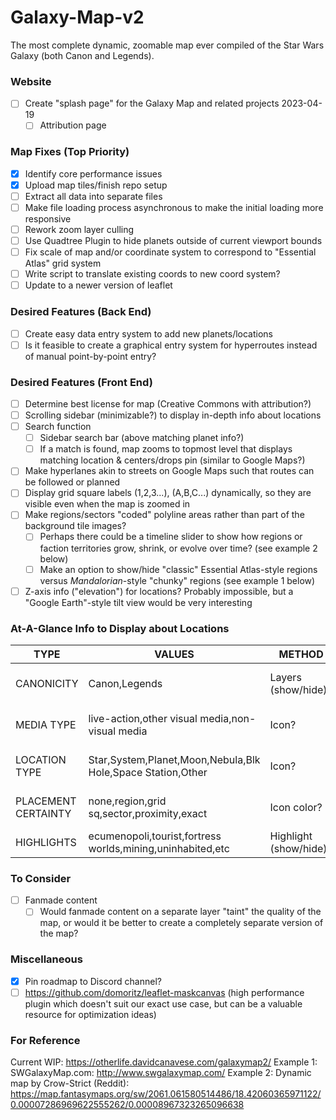 # Galaxy-Map-v2
The most complete dynamic, zoomable map ever compiled of the Star Wars Galaxy (both Canon and Legends).

### Website
- [ ] Create "splash page" for the Galaxy Map and related projects 2023-04-19 
  - [ ] Attribution page

### Map Fixes (Top Priority)
- [x] Identify core performance issues
- [x] Upload map tiles/finish repo setup
- [ ] Extract all data into separate files
- [ ] Make file loading process asynchronous to make the initial loading more responsive
- [ ] Rework zoom layer culling
- [ ] Use Quadtree Plugin to hide planets outside of current viewport bounds
- [ ] Fix scale of map and/or coordinate system to correspond to "Essential Atlas" grid system
- [ ] Write script to translate existing coords to new coord system?
- [ ] Update to a newer version of leaflet
  
### Desired Features (Back End)
- [ ] Create easy data entry system to add new planets/locations
- [ ] Is it feasible to create a graphical entry system for hyperroutes instead of manual point-by-point entry?

### Desired Features (Front End)
- [ ] Determine best license for map (Creative Commons with attribution?)
- [ ] Scrolling sidebar (minimizable?) to display in-depth info about locations
- [ ] Search function
  - [ ] Sidebar search bar (above matching planet info?)
  - [ ] If a match is found, map zooms to topmost level that displays matching location & centers/drops pin (similar to Google Maps?) 
- [ ] Make hyperlanes akin to streets on Google Maps such that routes can be followed or planned
- [ ] Display grid square labels (1,2,3...), (A,B,C...) dynamically, so they are visible even when the map is zoomed in
- [ ] Make regions/sectors "coded" polyline areas rather than part of the background tile images?
  - [ ] Perhaps there could be a timeline slider to show how regions or faction territories grow, shrink, or evolve over time? (see example 2 below)
  - [ ] Make an option to show/hide "classic" Essential Atlas-style regions versus _Mandalorian_-style "chunky" regions (see example 1 below)
- [ ] Z-axis info ("elevation") for locations? Probably impossible, but a "Google Earth"-style tilt view would be very interesting 

### At-A-Glance Info to Display about Locations

| TYPE                 | VALUES                                                      | METHOD                 | NOTES                               |
| -------------------- | ----------------------------------------------------------- | ---------------------- | ----------------------------------- |
| CANONICITY           | Canon,Legends                                               | Layers (show/hide)     | separate icons no longer needed?    |
| MEDIA TYPE           | live-action,other visual media,non-visual media             | Icon?                  | currently: 3D icon for live-action  |
| LOCATION TYPE        | Star,System,Planet,Moon,Nebula,Blk Hole,Space Station,Other | Icon?                  | currently: distinct icons for each  |
| PLACEMENT CERTAINTY  | none,region,grid sq,sector,proximity,exact                  | Icon color?            | alternative values: low,medium,high |
| HIGHLIGHTS           | ecumenopoli,tourist,fortress worlds,mining,uninhabited,etc  | Highlight (show/hide)? | bonus feature (low priority)        |

### To Consider
- [ ] Fanmade content
  - [ ] Would fanmade content on a separate layer "taint" the quality of the map, or would it be better to create a completely separate version of the map?
  
### Miscellaneous
- [X] Pin roadmap to Discord channel?
- [ ] https://github.com/domoritz/leaflet-maskcanvas (high performance plugin which doesn't suit our exact use case, but can be a valuable resource for optimization ideas)

### For Reference
Current WIP: https://otherlife.davidcanavese.com/galaxymap2/
Example 1: SWGalaxyMap.com: http://www.swgalaxymap.com/
Example 2: Dynamic map by Crow-Strict (Reddit): https://map.fantasymaps.org/sw/2061.061580514486/18.42060365971122/0.00007286969622555262/0.00008967323265096638
